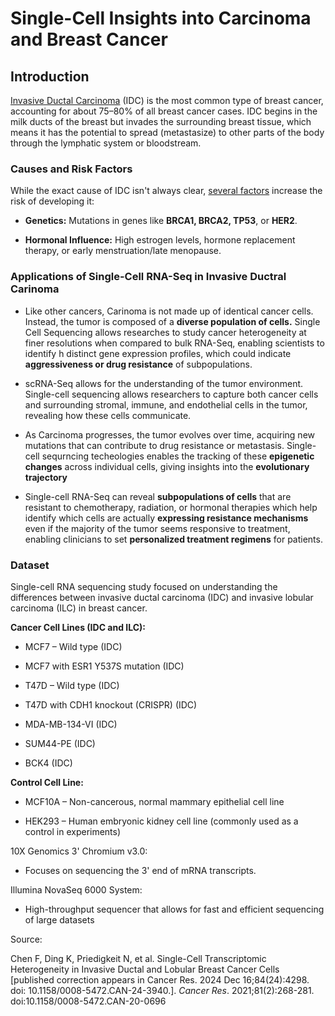 # Single-Cell Insights into Carcinoma and Breast Cancer

## Introduction

[Invasive Ductal Carcinoma](https://www.breastcancer.org/types/invasive-ductal-carcinoma) (IDC) is the most common type of breast cancer, accounting for about 75–80% of all breast cancer cases. IDC begins in the milk ducts of the breast but invades the surrounding breast tissue, which means it has the potential to spread (metastasize) to other parts of the body through the lymphatic system or bloodstream.

### Causes and Risk Factors

While the exact cause of IDC isn't always clear, [several factors](https://pmc.ncbi.nlm.nih.gov/articles/PMC10415229/#:~:text=Genetic%20testing%20and%20counseling%20are%20essential%20for,with%20an%20increased%20risk%20of%20breast%20cancer.) increase the risk of developing it:

-   **Genetics:** Mutations in genes like **BRCA1, BRCA2, TP53**, or **HER2**.

-   **Hormonal Influence:** High estrogen levels, hormone replacement therapy, or early menstruation/late menopause.

### Applications of Single-Cell RNA-Seq in Invasive Ductral Carinoma

-   Like other cancers, Carinoma is not made up of identical cancer cells. Instead, the tumor is composed of a **diverse population of cells.** Single Cell Sequencing allows researches to study cancer heterogeneity at finer resolutions when compared to bulk RNA-Seq, enabling scientists to identify h distinct gene expression profiles, which could indicate **aggressiveness or drug resistance** of subpopulations.

-   scRNA-Seq allows for the understanding of the tumor environment. Single-cell sequencing allows researchers to capture both cancer cells and surrounding stromal, immune, and endothelial cells in the tumor, revealing how these cells communicate.

-   As Carcinoma progresses, the tumor evolves over time, acquiring new mutations that can contribute to drug resistance or metastasis. Single-cell sequrncing techeologies enables the tracking of these **epigenetic changes** across individual cells, giving insights into the **evolutionary trajectory**

-   Single-cell RNA-Seq can reveal **subpopulations of cells** that are resistant to chemotherapy, radiation, or hormonal therapies which help identify which cells are actually **expressing resistance mechanisms** even if the majority of the tumor seems responsive to treatment, enabling clinicians to set **personalized treatment regimens** for patients.

### Dataset

Single-cell RNA sequencing study focused on understanding the differences between invasive ductal carcinoma (IDC) and invasive lobular carcinoma (ILC) in breast cancer.

**Cancer Cell Lines (IDC and ILC):**

-    MCF7 – Wild type (IDC)

-   MCF7 with ESR1 Y537S mutation (IDC)

-   T47D – Wild type (IDC)

-   T47D with CDH1 knockout (CRISPR) (IDC)

-   MDA-MB-134-VI (IDC)

-   SUM44-PE (IDC)

-   BCK4 (IDC)

**Control Cell Line:**

-   MCF10A – Non-cancerous, normal mammary epithelial cell line

-    HEK293 – Human embryonic kidney cell line (commonly used as a control in experiments)

10X Genomics 3' Chromium v3.0:

-    Focuses on sequencing the 3' end of mRNA transcripts.

Illumina NovaSeq 6000 System:

-    High-throughput sequencer that allows for fast and efficient sequencing of large datasets

Source:

Chen F, Ding K, Priedigkeit N, et al.
Single-Cell Transcriptomic Heterogeneity in Invasive Ductal and Lobular
Breast Cancer Cells [published correction appears in Cancer Res. 2024
Dec 16;84(24):4298. doi: 10.1158/0008-5472.CAN-24-3940.]. *Cancer Res*. 2021;81(2):268-281. doi:10.1158/0008-5472.CAN-20-0696
